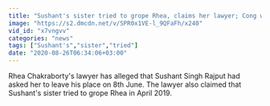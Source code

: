 ```yaml
---
title: "Sushant's sister tried to grope Rhea, claims her lawyer; Cong wants their ideology to dominate social media: BJP; more"
image: "https://s2.dmcdn.net/v/SPR0x1VE-l_9QFaFh/x240"
vid_id: "x7vngvv"
categories: "news"
tags: ["Sushant's","sister","tried"]
date: "2020-08-26T06:34:06+03:00"
---
```

Rhea Chakraborty's lawyer has alleged that Sushant Singh Rajput had asked her to leave his place on 8th June. The lawyer also claimed that Sushant's sister tried to grope Rhea in April 2019.
